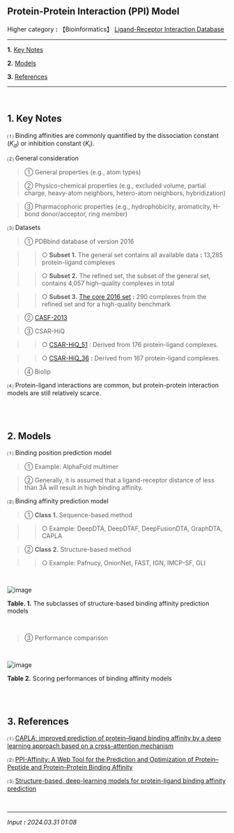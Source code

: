 ## Protein-Protein Interaction (PPI) Model

Higher category **:** 【Bioinformatics】 [Ligand-Receptor Interaction Database](https://jb243.github.io/pages/841)

---

**1.** [Key Notes](#1-key-notes)

**2.** [Models](#2-models)

**3.** [References](#3-references) 

---

<br>

## **1. Key Notes**

⑴ Binding affinities are commonly quantified by the dissociation constant (<i>K<sub>d</sub></i>) or inhibition constant (<i>K<sub>i</sub></i>).

⑵ General consideration

> ① General properties (e.g., atom types)

> ② Physico-chemical properties (e.g., excluded volume, partial charge, heavy-atom neighbors, hetero-atom neighbors, hybridization)

> ③ Pharmacophoric properties (e.g., hydrophobicity, aromaticity, H-bond donor/acceptor, ring member)

⑶ Datasets

> ① PDBbind database of version 2016

>> ○ **Subset 1.** The general set contains all available data **:** 13,285 protein-ligand complexes

>> ○ **Subset 2.** The refined set, the subset of the general set, contains 4,057 high-quality complexes in total

>> ○ **Subset 3.** [The core 2016 set](https://github.com/JB243/nate9389/blob/main/bin/Test2016_290_smi.csv) **:** 290 complexes from the refined set and for a high-quality benchmark

> ② [CASF-2013](https://github.com/JB243/nate9389/blob/main/bin/Test2013_195_smi.csv) 

> ③ CSAR-HiQ 

>> ○ [CSAR-HiQ_51](https://github.com/JB243/nate9389/blob/main/bin/CSAR-HiQ_51_smi.csv) : Derived from 176 protein-ligand complexes.

>> ○ [CSAR-HiQ_36](https://github.com/JB243/nate9389/blob/main/bin/CSAR-HiQ_36_smi.csv) **:** Derived from 167 protein-ligand complexes.

> ④ Biolip

⑷ Protein-ligand interactions are common, but protein-protein interaction models are still relatively scarce.

<br>

<br>

## **2. Models**

⑴ Binding position prediction model

> ① Example: AlphaFold multimer

> ② Generally, it is assumed that a ligand-receptor distance of less than 3Å will result in high binding affinity.

⑵ Binding affinity prediction model

> ① **Class 1.** Sequence-based method

>> ○ Example: DeepDTA, DeepDTAF, DeepFusionDTA, GraphDTA, CAPLA 

> ② **Class 2.** Structure-based method

>> ○ Example: Pafnucy, OnionNet, FAST, IGN, IMCP-SF, GLI

<br>

![image](https://github.com/JB243/jb243.github.io/assets/55747737/78ec45bd-2214-4315-a683-468a4655bca7)

**Table. 1.** The subclasses of structure-based binding affinity prediction models

<br>

> ③ Performance comparison

<br>

![image](https://github.com/JB243/jb243.github.io/assets/55747737/b07e5555-9757-4b06-8ef1-cccc028899bf)

**Table 2.** Scoring performances of binding affinity models

<br>

<br>

## **3. References**

⑴ [CAPLA: improved prediction of protein–ligand binding affinity by a deep learning approach based on a cross-attention mechanism](https://academic.oup.com/bioinformatics/article/39/2/btad049/6998204)

⑵ [PPI-Affinity: A Web Tool for the Prediction and Optimization of Protein–Peptide and Protein–Protein Binding Affinity](https://pubs.acs.org/doi/10.1021/acs.jproteome.2c00020#)

⑶ [Structure-based, deep-learning models for protein-ligand binding affinity prediction](https://jcheminf.biomedcentral.com/articles/10.1186/s13321-023-00795-9)

<br>

---

_Input **:** 2024.03.31 01:08_
